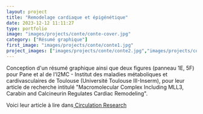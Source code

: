 ```yaml
---
layout: project
title: "Remodelage cardiaque et épigénétique"
date: 2023-12-12 11:11:27
type: portfolio
image: "images/projects/conte/conte-cover.jpg"
category: ["Résumé graphique"]
first_image: "images/projects/conte/conte1.jpg"
project_images: ["images/projects/conte/conte2.jpg","images/projects/conte/conte4.jpg"]
---
```



Conception d'un résumé graphique ainsi que deux figures (panneau 1E, 5F) pour Pane et al de l'I2MC - Institut des maladies métaboliques et cardivasculaires de Toulouse (Université Toulouse III-Inserm), pour leur article de recherche intitulé "Macromolecular Complex Including MLL3, Carabin and Calcineurin Regulates Cardiac Remodeling".


Voici leur article à lire dans<a href="https://www.ahajournals.org/doi/10.1161/CIRCRESAHA.123.323458"> Circulation Research</a>